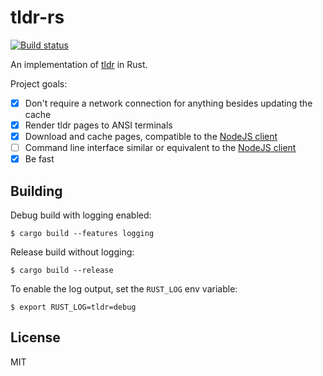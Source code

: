 # tldr-rs

[![Build status](https://img.shields.io/travis/dbrgn/tldr-rs/master.svg)](https://travis-ci.org/dbrgn/tldr-rs)

An implementation of [tldr](https://github.com/tldr-pages/tldr) in Rust.

Project goals:

- [x] Don't require a network connection for anything besides updating the cache
- [x] Render tldr pages to ANSI terminals
- [x] Download and cache pages, compatible to the [NodeJS client][tldr-node-client]
- [ ] Command line interface similar or equivalent to the [NodeJS client][tldr-node-client]
- [x] Be fast

## Building

Debug build with logging enabled:

    $ cargo build --features logging

Release build without logging:

    $ cargo build --release

To enable the log output, set the `RUST_LOG` env variable:

    $ export RUST_LOG=tldr=debug

## License

MIT


[tldr-node-client]: https://github.com/tldr-pages/tldr-node-client
